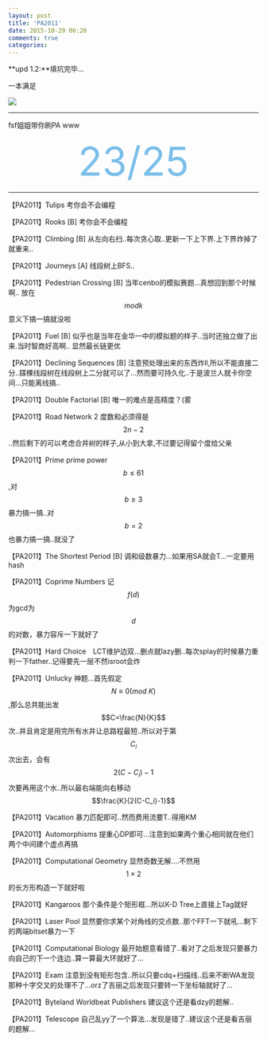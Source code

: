 ```yaml
---
layout: post
title: 'PA2011'
date: 2015-10-29 06:20
comments: true
categories: 
---
```


**upd 1.2:**填坑完毕...

一本满足

![](http://7xoz7t.com1.z0.glb.clouddn.com/QQ%E5%9B%BE%E7%89%8720160102145408.png)

---


fsf姐姐带你刷PA www


<div align="center"><span style="font-size:80px;color:#7bbfea;"   >23/25</span></p></div>



<script type="text/javascript" src="http://cdn.mathjax.org/mathjax/latest/MathJax.js?config=default"></script>
<!--more-->

---
【PA2011】Tulips 考你会不会编程

【PA2011】Rooks [B] 考你会不会编程

【PA2011】Climbing [B] 从左向右扫..每次贪心取..更新一下上下界.上下界炸掉了就重来..

【PA2011】Journeys [A] 线段树上BFS..

【PA2011】Pedestrian Crossing [B] 当年cenbo的模拟赛题...真想回到那个时候啊.. 放在$$mod k$$意义下搞一搞就没啦

【PA2011】Fuel [B]   似乎也是当年在金华一中的模拟题的样子..当时还独立做了出来.当时智商好高啊..   显然最长链更优

【PA2011】Declining Sequences [B] 注意预处理出来的东西炸ll,所以不能直接二分..鏼棵线段树在线段树上二分就可以了...然而要可持久化..于是波兰人就卡你空间...只能离线搞..

【PA2011】Double Factorial [B] 唯一的难点是高精度？(雾

【PA2011】Road Network 2 度数和必须得是$$2n-2$$..然后剩下的可以考虑合并树的样子,从小到大拿,不过要记得留个度给父亲

【PA2011】Prime prime power $$b \leq 61$$,对$$ b \geq 3$$暴力搞一搞..对$$b=2$$也暴力搞一搞..就没了

【PA2011】The Shortest Period [B] 调和级数暴力...如果用SA就会T...一定要用hash

【PA2011】Coprime Numbers 记$$f(d)$$为gcd为$$d$$的对数，暴力容斥一下就好了

【PA2011】Hard Choice　LCT维护边双...删点就lazy删..每次splay的时候暴力重判一下father..记得要先一层不然isroot会炸

【PA2011】Unlucky 神题...首先假定$$N \equiv 0 (mod ~ K)$$,那么总共能出发$$C=\frac{N}{K}$$次..并且肯定是用完所有水并让总路程最短..所以对于第$$C_i$$次出去，会有$$2(C-C_i)-1$$次要再用这个水..所以最右端能向右移动$$\frac{K}{2(C-C_i)-1}$$

【PA2011】Vacation 暴力匹配即可..然而费用流要T..得用KM

【PA2011】Automorphisms 提重心DP即可...注意到如果两个重心相同就在他们两个中间建个虚点再搞

【PA2011】Computational Geometry 显然奇数无解....不然用$$1 \times 2$$的长方形构造一下就好啦

【PA2011】Kangaroos 那个条件是个矩形框...所以K-D Tree上直接上Tag就好

【PA2011】Laser Pool 显然要你求某个对角线的交点数..那个FFT一下就吼...剩下的两端bitset暴力一下

【PA2011】Computational Biology 最开始题意看错了..看对了之后发现只要暴力向自己的下一个连边..算一算最大环就好了...

【PA2011】Exam 注意到没有矩形包含..所以只要cdq+扫描线..后来不断WA发现那种十字交叉的处理不了...orz了吉丽之后发现只要转一下坐标轴就好了...

【PA2011】Byteland Worldbeat Publishers	建议这个还是看dzy的题解..

【PA2011】Telescope 自己乱yy了一个算法...发现是错了..建议这个还是看吉丽的题解...
